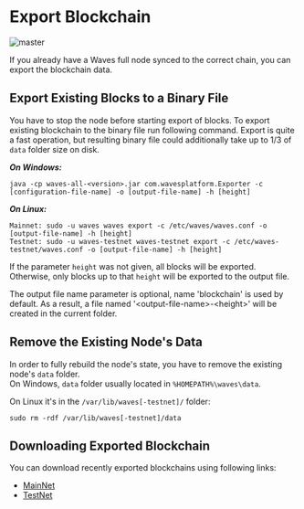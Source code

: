 # Export Blockchain
![master](https://img.shields.io/badge/node->%3D0.8.0-4bc51d.svg)

If you already have a Waves full node synced to the correct chain, you can export the blockchain data.

## Export Existing Blocks to a Binary File 

You have to stop the node before starting export of blocks. To export existing blockchain to the binary file run following command. Export is quite a fast operation, but resulting binary file could additionally take up to 1/3 of `data` folder size on disk.

_**On Windows:**_

```
java -cp waves-all-<version>.jar com.wavesplatform.Exporter -c [configuration-file-name] -o [output-file-name] -h [height]
```

_**On Linux:**_

```
Mainnet: sudo -u waves waves export -c /etc/waves/waves.conf -o [output-file-name] -h [height]
Testnet: sudo -u waves-testnet waves-testnet export -c /etc/waves-testnet/waves.conf -o [output-file-name] -h [height]
```

If the parameter `height` was not given, all blocks will be exported. Otherwise, only blocks up to that `height` will be exported to the output file.

The output file name parameter is optional, name 'blockchain' is used by default. As a result, a file named '&lt;output-file-name&gt;-&lt;height&gt;' will be created in the current folder.

## Remove the Existing Node's Data

In order to fully rebuild the node's state, you have to remove the existing node's `data` folder.  
On Windows, `data` folder usually located in `%HOMEPATH%\waves\data`.

On Linux it's in the `/var/lib/waves[-testnet]/` folder:

```
sudo rm -rdf /var/lib/waves[-testnet]/data
```

## Downloading Exported Blockchain

You can download recently exported blockchains using following links:

* [MainNet](http://blockchain.wavesnodes.com/)
* [TestNet](http://blockchain-testnet.wavesnodes.com)
